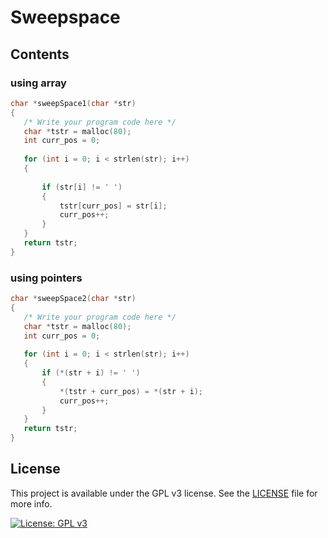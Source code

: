 # Sweepspace

## Contents

### using array
``` c
char *sweepSpace1(char *str)   
{
   /* Write your program code here */
   char *tstr = malloc(80);
   int curr_pos = 0;
    
   for (int i = 0; i < strlen(str); i++)
   {
        
       if (str[i] != ' ')
       {
           tstr[curr_pos] = str[i];
           curr_pos++;
       }
   }
   return tstr;
}
```

### using pointers
``` c
char *sweepSpace2(char *str)   
{
   /* Write your program code here */
   char *tstr = malloc(80);
   int curr_pos = 0;
    
   for (int i = 0; i < strlen(str); i++)
   {
       if (*(str + i) != ' ')
       {
           *(tstr + curr_pos) = *(str + i);
           curr_pos++;
       }
   }
   return tstr;
}
```

## License
This project is available under the GPL v3 license. See the [LICENSE](./LICENSE.md) file for more info.

[![License: GPL v3](https://img.shields.io/badge/License-GPLv3-blue.svg)](https://www.gnu.org/licenses/gpl-3.0) 
